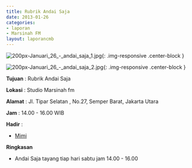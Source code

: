 ```yaml
---
title: Rubrik Andai Saja 
date: 2013-01-26
categories:
- laporan
- Marsinah FM
layout: laporancmb
---
```



![200px-Januari_26_-_andai_saja_1.jpg](/uploads/200px-Januari_26_-_andai_saja_1.jpg){: .img-responsive .center-block }

![200px-Januari_26_-_andai_saja_2.jpg](/uploads/200px-Januari_26_-_andai_saja_2.jpg){: .img-responsive .center-block }


**Tujuan** : Rubrik Andai Saja 

**Lokasi** : Studio Marsinah fm 

**Alamat** : Jl. Tipar Selatan , No.27, Semper Barat, Jakarta Utara 

**Jam** : 14.00 - 16.00 WIB 

**Hadir** :
* [Mimi](http://wiki.ciptamedia.org/wiki/Mimi)

**Ringkasan**  
* Andai Saja tayang tiap hari sabtu jam 14.00 - 16.00
